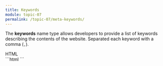 ```yaml
---
title: Keywords
module: topic-07
permalink: /topic-07/meta-keywords/
---
```



<div class="divider-heading"></div>

The **keywords** name type allows developers to provide a list of keywords describing the contents of the website. Separated each keyword with a comma (`,`).

<div id="code-heading">HTML</div>
```html
<meta name="keywords" content="MOOC, Web Development, Web Design, HTML, CSS, Montana">
```
